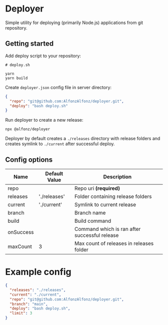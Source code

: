 # Deployer

Simple utility for deploying (primarily Node.js) applications from git repository.

## Getting started

Add deploy script to your repository:

```shell
# deploy.sh

yarn 
yarn build
```

Create `deployer.json` config file in server directory:

```json
{
  "repo": "git@github.com:AlfonzAlfonz/deployer.git",
  "deploy": "bash deploy.sh"
}
```

Run deployer to create a new release:

```
npx @alfonz/deployer
```

Deployer by default creates a `./releases` directory with release folders and creates symlink to `./current` after successful deploy.

## Config options

| Name      | Default Value | Description                                   |
|-----------|---------------|-----------------------------------------------|
| repo      |               | Repo uri **(required)**                       |
| releases  | './releases'  | Folder containing release folders             |
| current   | './current'   | Symlink to current release                    |
| branch    |               | Branch name                                   |
| build     |               | Build command                                 |
| onSuccess |               | Command which is ran after successful release |
| maxCount  | 3             | Max count of releases in releases folder      |

# Example config
```json
{
  "releases": "./releases",
  "current": "./current",
  "repo": "git@github.com:AlfonzAlfonz/deployer.git",
  "branch": "main",
  "deploy": "bash deploy.sh",
  "limit": 3
}
```